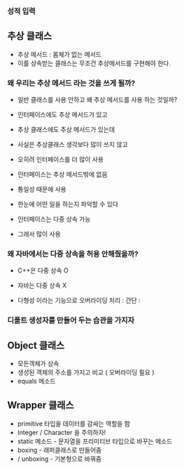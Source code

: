 
### 성적 입력 ###


## 추상 클래스

-  추상 메서드 : 몸체가 없는 메서드
- 이를 상속받는 클래스는 무조건 추상메서드를 구현해야 한다.

### 왜 우리는 추상 메서드 라는 것을 쓰게 될까?

- 일반 클래스를 사용 안하고 왜 추상 메서드를 사용 하는 것일까?
- 인터페이스에도 추상 메서드가 있고 
- 추상 클래스에도 추상 메서드가 있는데

- 사실은 추상클래스 생각보다 많이 쓰지 않고 
- 오히려 인터페이스를 더 많이 사용
- 인터페이스는 추상 메서드밖에 없음
- 통일성 때문에 사용
- 한눈에 어떤 일을 하는지 파악할 수 있다

- 인터페이스는 다중 상속 가능
- 그래서 많이 사용

### 왜 자바에서는 다중 상속을 허용 안해줬을까?

- C++은 다중 상속 O
- 자바는 다중 상속 X

- 다형성 이라는 기능으로 오버라이딩 처리 : 간단 :


### 디폴트 생성자를 만들어 두는 습관을 가지자


## Object 클래스

- 모든객체가 상속
- 생성된 객체의 주소를 가지고 비교 ( 오버라이딩 필요 )
- equals 메소드 

## Wrapper 클래스

- primitive 타입을 데이터를 감싸는 역할을 함
- Integer / Character 을 주의하자!
- static 메소드 - 문자열을 프리미티브 타입으로 바꾸는 메소드
- boxing - 래퍼클래스로 만들어줌
- / unboxing - 기본형으로 바꿔줌


<!--stackedit_data:
eyJoaXN0b3J5IjpbNTg5MjQzNDIzLDEyOTE1OTgwNzksNzMyND
k4NTc3LDE0NjQwMTQ1NDcsLTEyMDE2Njc5MzAsLTk0OTMwMjc4
OSwzNTI0NTU2MDEsNDk3ODE4ODEwXX0=
-->